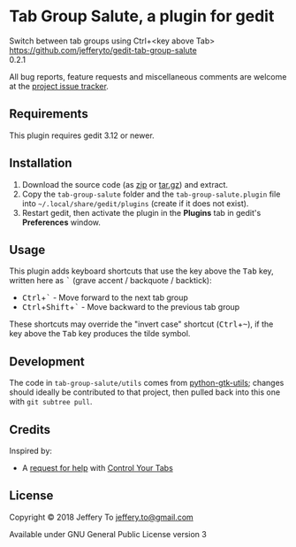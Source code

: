 # Tab Group Salute, a plugin for gedit

Switch between tab groups using Ctrl+\<key above Tab\>  
<https://github.com/jefferyto/gedit-tab-group-salute>  
0.2.1

All bug reports, feature requests and miscellaneous comments are welcome
at the [project issue tracker][].

## Requirements

This plugin requires gedit 3.12 or newer.

## Installation

1.  Download the source code (as [zip][] or [tar.gz][]) and extract.
2.  Copy the `tab-group-salute` folder and the `tab-group-salute.plugin`
    file into `~/.local/share/gedit/plugins` (create if it does not
    exist).
3.  Restart gedit, then activate the plugin in the **Plugins** tab in
    gedit's **Preferences** window.

## Usage

This plugin adds keyboard shortcuts that use the key above the
<kbd>Tab</kbd> key, written here as <kbd>\`</kbd> (grave accent /
backquote / backtick):

*   <kbd>Ctrl</kbd>+<kbd>\`</kbd> - Move forward to the next tab group
*   <kbd>Ctrl</kbd>+<kbd>Shift</kbd>+<kbd>\`</kbd> - Move backward to
    the previous tab group

These shortcuts may override the "invert case" shortcut
(<kbd>Ctrl</kbd>+<kbd>~</kbd>), if the key above the <kbd>Tab</kbd> key
produces the tilde symbol.

## Development

The code in `tab-group-salute/utils` comes from [python-gtk-utils][];
changes should ideally be contributed to that project, then pulled back
into this one with `git subtree pull`.

## Credits

Inspired by:

*   A [request for help][] with [Control Your Tabs][]

## License

Copyright &copy; 2018 Jeffery To <jeffery.to@gmail.com>

Available under GNU General Public License version 3


[project issue tracker]: https://github.com/jefferyto/gedit-tab-group-salute/issues
[zip]: https://github.com/jefferyto/gedit-tab-group-salute/archive/master.zip
[tar.gz]: https://github.com/jefferyto/gedit-tab-group-salute/archive/master.tar.gz
[python-gtk-utils]: https://github.com/jefferyto/python-gtk-utils
[request for help]: https://github.com/jefferyto/gedit-control-your-tabs/issues/11
[Control Your Tabs]: https://github.com/jefferyto/gedit-control-your-tabs
